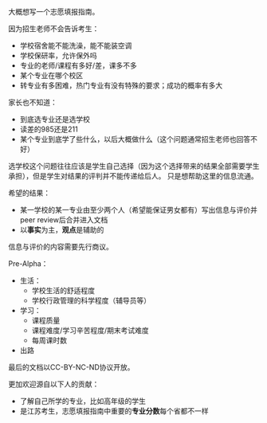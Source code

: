 大概想写一个志愿填报指南。

因为招生老师不会告诉考生：
-	学校宿舍能不能洗澡，能不能装空调
-	学校保研率，允许保外吗
-	专业的老师/课程有多好/差，课多不多
-	某个专业在哪个校区
-	转专业有多困难，热门专业有没有特殊的要求；成功的概率有多大

家长也不知道：
-	到底选专业还是选学校
-	读差的985还是211
-	某个专业到底学了些什么，以后大概做什么（这个问题通常招生老师也回答不好）

选学校这个问题往往应该是学生自己选择（因为这个选择带来的结果全部需要学生承担），但是学生对结果的评判并不能传递给后人。
只是想帮助这里的信息流通。

希望的结果：
-	某一学校的某一专业由至少两个人（希望能保证男女都有）写出信息与评价并peer review后合并进入文档
-	以**事实**为主，**观点**是辅助的

信息与评价的内容需要先行商议。

Pre-Alpha：
-	生活：
    - 学校生活的舒适程度
    - 学校行政管理的科学程度（辅导员等）
-	学习：
    - 课程质量
    - 课程难度/学习辛苦程度/期末考试难度
    - 每周课时数
-	出路

最后的文档以CC-BY-NC-ND协议开放。

更加欢迎源自以下人的贡献：
- 了解自己所学的专业，比如高年级的学生
- 是江苏考生，志愿填报指南中重要的**专业分数**每个省都不一样
